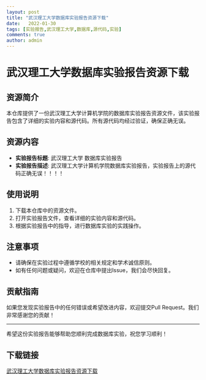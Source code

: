 ```yaml
---
layout: post
title: "武汉理工大学数据库实验报告资源下载"
date:   2022-01-30
tags: [实验报告,武汉理工大学,数据库,源代码,实验]
comments: true
author: admin
---
```

# 武汉理工大学数据库实验报告资源下载

## 资源简介

本仓库提供了一份武汉理工大学计算机学院的数据库实验报告资源文件，该实验报告包含了详细的实验内容和源代码。所有源代码均经过验证，确保正确无误。

## 资源内容

- **实验报告标题**: 武汉理工大学 数据库实验报告
- **实验报告描述**: 武汉理工大学计算机学院数据库实验报告，实验报告上的源代码正确无误！！！！

## 使用说明

1. 下载本仓库中的资源文件。
2. 打开实验报告文件，查看详细的实验内容和源代码。
3. 根据实验报告中的指导，进行数据库实验的实践操作。

## 注意事项

- 请确保在实验过程中遵循学校的相关规定和学术诚信原则。
- 如有任何问题或疑问，欢迎在仓库中提出Issue，我们会尽快回复。

## 贡献指南

如果您发现实验报告中的任何错误或希望改进内容，欢迎提交Pull Request。我们非常感谢您的贡献！

---

希望这份实验报告能够帮助您顺利完成数据库实验，祝您学习顺利！

## 下载链接

[武汉理工大学数据库实验报告资源下载](https://pan.quark.cn/s/1c6f986874bc)